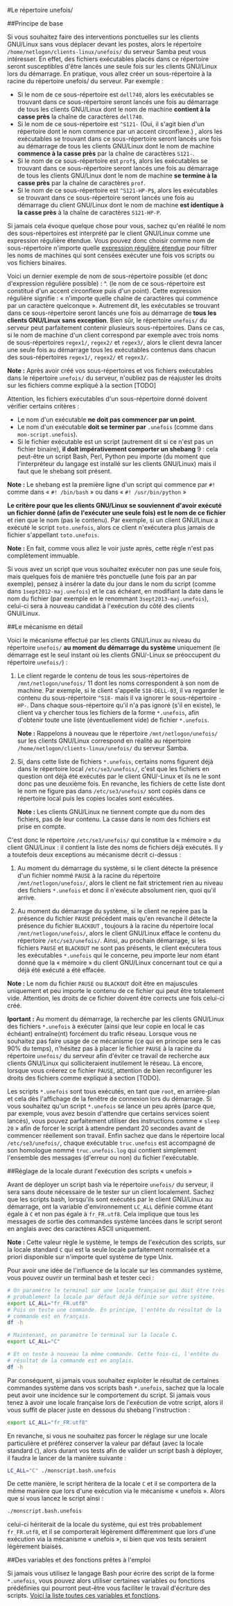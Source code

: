 #Le répertoire unefois/

##Principe de base

Si vous souhaitez faire des interventions ponctuelles sur les clients GNU/Linux sans vous déplacer devant les postes, alors le répertoire `/home/netlogon/clients-linux/unefois/` du serveur Samba peut vous intéresser. En effet, des fichiers exécutables placés dans ce répertoire seront susceptibles d'être lancés une seule fois sur les clients GNU/Linux lors du démarrage. En pratique, vous allez créer un sous-répertoire à la racine du répertoire unefois/ du serveur. Par exemple :

* Si le nom de ce sous-répertoire est `dell740`, alors les exécutables se trouvant dans ce sous-répertoire seront lancés une fois au démarrage de tous les clients GNU/Linux dont le nom de machine **contient à la casse près** la chaîne de caractères `dell740`.
* Si le nom de ce sous-répertoire est `^S121-` (Oui, il s'agit bien d'un répertoire dont le nom commence par un accent circonflexe.) , alors les exécutables se trouvant dans ce sous-répertoire seront lancés une fois au démarrage de tous les clients GNU/Linux dont le nom de machine **commence à la casse près** par la chaîne de caractères `S121-`.
* Si le nom de ce sous-répertoire est `prof$`, alors les exécutables se trouvant dans ce sous-répertoire seront lancés une fois au démarrage de tous les clients GNU/Linux dont le nom de machine **se termine à la casse près** par la chaîne de caractères `prof`.
* Si le nom de ce sous-répertoire est `^S121-HP-P$`, alors les exécutables se trouvant dans ce sous-répertoire seront lancés une fois au démarrage du client GNU/Linux dont le nom de machine **est identique à la casse près** à la chaîne de caractères `S121-HP-P`.

Si jamais cela évoque quelque chose pour vous, sachez qu'en réalité le nom des sous-répertoires est interprété par le client GNU/Linux comme une expression régulière étendue. Vous pouvez donc choisir comme nom de sous-répertoire n'importe quelle [expression régulière étendue](http://fr.wikipedia.org/wiki/Expression_rationnelle) pour filtrer les noms de machines qui sont censées exécuter une fois vos scripts ou vos fichiers binaires.

Voici un dernier exemple de nom de sous-répertoire possible (et donc d'expression régulière possible) : ^. (le nom de ce sous-répertoire est constitué d'un accent circonflexe puis d'un point). Cette expression régulière signifie : « n'importe quelle chaîne de caractères qui commence par un caractère quelconque ».
Autrement dit, les exécutables se trouvant dans ce sous-répertoire seront lancés une fois au démarrage de **tous les clients GNU/Linux sans exception**. Bien sûr, le répertoire `unefois/` du serveur peut parfaitement contenir plusieurs sous-répertoires. Dans ce cas, si le nom de machine d'un client correspond par exemple avec trois noms de sous-répertoires `regex1/`, `regex2/` et `regex3/`, alors le client devra lancer une seule fois au démarrage tous les exécutables contenus dans chacun des sous-répertoires `regex1/`, `regex2/` et `regex3/`.

**Note :** Après avoir créé vos sous-répertoires et vos fichiers exécutables dans le répertoire `unefois/` du serveur, n'oubliez pas de réajuster les droits sur les fichiers comme expliqué à la section [TODO]

Attention, les fichiers exécutables d'un sous-répertoire donné doivent vérifier certains critères :
* Le nom d'un exécutable **ne doit pas commencer par un point**.
* Le nom d'un exécutable **doit se terminer par** `.unefois` (comme dans `mon-script.unefois`).
* Si le fichier exécutable est un script (autrement dit si ce n'est pas un fichier binaire), **il doit impérativement comporter un shebang** 9 : cela peut-être un script Bash, Perl, Python peu importe (du moment que l'interpréteur du langage est installé sur les clients GNU/Linux) mais il faut que le shebang soit présent.

**Note :** Le shebang est la première ligne d'un script qui commence par `#!` comme dans « `#! /bin/bash` » ou dans « `#! /usr/bin/python` »

**Le critère pour que les clients GNU/Linux se souviennent d'avoir exécuté un fichier donné (afin de l'exécuter une seule fois) est le nom de ce fichier** et rien que le nom (pas le contenu). Par exemple, si un client GNU/Linux a exécuté le script `toto.unefois`, alors ce client n'exécutera plus jamais de fichier s'appellant `toto.unefois`.

**Note :** En fait, comme vous allez le voir juste après, cette règle n'est pas complètement immuable.

Si vous avez un script que vous souhaitez exécuter non pas une seule fois, mais quelques fois de manière très ponctuelle (une fois par an par exemple), pensez à insérer la date du jour dans le nom du script (comme dans `1sept2012-maj.unefois`) et le cas échéant, en modifiant la date dans le nom du fichier (par exemple en le renommant `3sept2013-maj.unefois`), celui-ci sera à nouveau candidat à l'exécution du côté des clients GNU/Linux.

##Le mécanisme en détail

Voici le mécanisme effectué par les clients GNU/Linux au niveau du répertoire `unefois/` **au moment du démarrage du système** uniquement (le démarrage est le seul instant où les clients GNU/-Linux se préoccupent du répertoire `unefois/`) :

1. Le client regarde le contenu de tous les sous-répertoires de `/mnt/netlogon/unefois/` 11 dont les noms correspondent à son nom de machine. Par exemple, si le client s'appelle `S18-DELL-03`, il va regarder le contenu du sous-répertoire `^S18-` mais il va ignorer le sous-répertoire `-HP-`. Dans chaque sous-répertoire qu'il n'a pas ignoré (s'il en existe), le client va y chercher tous les fichiers de la forme `*.unefois`, afin d'obtenir toute une liste (éventuellement vide) de fichier `*.unefois`.

    **Note :** Rappelons à nouveau que le répertoire `/mnt/netlogon/unefois/` sur les clients GNU/Linux correspond en réalité au répertoire `/home/netlogon/clients-linux/unefois/` du serveur Samba.

2. Si, dans cette liste de fichiers `*.unefois`, certains noms figurent déjà dans le répertoire local `/etc/se3/unefois/`, c'est que les fichiers en question ont déjà été exécutés par le client GNU/-Linux et ils ne le sont donc pas une deuxième fois. En revanche, les fichiers de cette liste dont le nom ne figure pas dans `/etc/se3/unefois/` sont copiés dans ce répertoire local puis les copies locales sont exécutées.

    **Note :** Les clients GNU/Linux ne tiennent compte que du nom des fichiers, pas de leur contenu. La casse dans le nom des fichiers est prise en compte.

C'est donc le répertoire `/etc/se3/unefois/` qui constitue la « mémoire » du client GNU/Linux : il contient la liste des noms de fichiers déjà exécutés. Il y a toutefois deux exceptions au mécanisme décrit ci-dessus :

1. Au moment du démarrage du système, si le client détecte la présence d'un fichier nommé `PAUSE` à la racine du répertoire `/mnt/netlogon/unefois/`, alors le client ne fait strictement rien au niveau des fichiers `*.unefois` et donc il n'exécute absolument rien, quoi qu'il arrive.

2. Au moment du démarrage du système, si le client ne repère pas la présence du fichier `PAUSE` précédent mais qu'en revanche il détecte la présence du fichier `BLACKOUT` , toujours à la racine du répertoire local `/mnt/netlogon/unefois/`, alors le client GNU/Linux efface le contenu du répertoire `/etc/se3/unefois/`. Ainsi, au prochain démarrage, si les fichiers `PAUSE` et `BLACKOUT` ne sont pas présents, le client exécutera tous les exécutables `*.unefois` qui le concerne, peu importe leur nom étant donné que la « mémoire » du client GNU/Linux concernant tout ce qui a déjà été exécuté a été effacée.

**Note :** Le nom du fichier `PAUSE` ou `BLACKOUT` doit être en majuscules uniquement et peu importe le contenu de ce fichier qui peut être totalement vide. Attention, les droits de ce fichier doivent être corrects une fois celui-ci créé.

**Iportant :** Au moment du démarrage, la recherche par les clients GNU/Linux des fichiers `*.unefois` à exécuter (ainsi que leur copie en local le cas échéant) entraîne(nt) forcément du trafic réseau. Lorsque vous ne souhaitez pas faire usage de ce mécanisme (ce qui en principe sera le cas 90% du temps), n'hésitez pas à placer le fichier `PAUSE` à la racine du répertoire `unefois/` du serveur afin d'éviter ce travail de recherche aux clients GNU/Linux qui solliciteraient inutilement le réseau. Là encore, lorsque vous créerez ce fichier `PAUSE`, attention de bien reconfigurer les droits des fichiers comme expliqué à section [TODO].

Les scripts `*.unefois` sont tous exécutés, en tant que `root`, en arrière-plan et cela dès l'affichage de la fenêtre de connexion lors du démarrage. Si vous souhaitez qu'un script `*.unefois` se lance un peu après (parce que, par exemple, vous avez besoin d'attendre que certains services soient lancés), vous pouvez parfaitement utiliser des instructions comme « `sleep 20` » afin de forcer le script à attendre pendant 20 secondes avant de commencer réellement son travail. Enfin sachez que dans le répertoire local `/etc/se3/unefois/`, chaque exécutable `truc.unefois` est accompagné de son homologue nommé `truc.unefois.log` qui contient simplement l'ensemble des messages (d'erreur ou non) du fichier l'exécutable.

##Réglage de la locale durant l'exécution des scripts « unefois »

Avant de déployer un script bash via le répertoire `unefois/` du serveur, il sera sans doute nécessaire de le tester sur un client localement. Sachez que les scripts bash, lorsqu'ils sont exécutés par le client GNU/Linux au démarrage, ont la variable d'environnement `LC_ALL` définie comme étant égale à `C` et non pas égale à `fr_FR.utf8`. Cela implique que tous les messages de sortie des commandes système lancées dans le script seront en anglais avec des caractères ASCII uniquement.

**Note :** Cette valeur règle le système, le temps de l'exécution des scripts, sur la locale standard `C` qui est la seule locale parfaitement normalisée et a priori disponible sur n'importe quel système de type Unix.

Pour avoir une idée de l'influence de la locale sur les commandes système, vous pouvez ouvrir un terminal bash et tester ceci :

```sh
# On paramètre le terminal sur une locale française qui doit être très
# probablement la locale par défaut déjà définie sur votre système.
export LC_ALL="fr_FR.utf8"
# Puis on teste une commande. En principe, l'entête du résultat de la
# commande est en français.
df -h

# Maintenant, on paramètre le terminal sur la locale C.
export LC_ALL="C"

# Et on teste à nouveau la même commande. Cette fois-ci, l'entête du
# résultat de la commande est en anglais.
df -h
```

Par conséquent, si jamais vous souhaitez exploiter le résultat de certaines commandes système dans vos scripts bash `*.unefois`, sachez que la locale peut avoir une incidence sur le comportement du script. Si jamais vous tenez à avoir une locale française lors de l'exécution de votre script, alors il vous suffit de placer juste en dessous du shebang l'instruction :

```sh
export LC_ALL="fr_FR.utf8"
```

En revanche, si vous ne souhaitez pas forcer le réglage sur une locale particulière et préférez conserver la valeur par défaut (avec la locale standard `C`), alors durant vos tests afin de valider un script bash à déployer, il faudra le lancer de la manière suivante :

```sh
LC_ALL="C" ./monscript.bash.unefois
```

De cette manière, le script héritera de la locale `C` et il se comportera de la même manière que lors d'une exécution via le mécanisme « unefois ». Alors que si vous lancez le script ainsi :

```sh
./monscript.bash.unefois
```

celui-ci hériterait de la locale du système, qui est très probablement `fr_FR.utf8`, et il se comporterait légèrement différemment que lors d'une exécution via la mécanisme « unefois », si bien que vos tests seraient légèrement biaisés.

##Des variables et des fonctions prêtes à l'emploi

Si jamais vous utilisez le langage Bash pour écrire des script de la forme `*.unefois`, vous pouvez alors utiliser certaines variables ou fonctions prédéfinies qui pourront peut-être vous faciliter le travail d'écriture des scripts. [Voici la liste toutes ces variables et fonctions](variables_fonctions.md).
